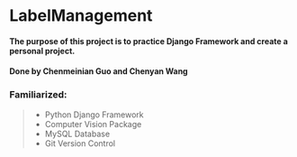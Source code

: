 # LabelManagement

#### The purpose of this project is to practice Django Framework and create a personal project.
#### Done by Chenmeinian Guo and Chenyan Wang

### Familiarized: 
> - Python Django Framework
> - Computer Vision Package
> - MySQL Database
> - Git Version Control


